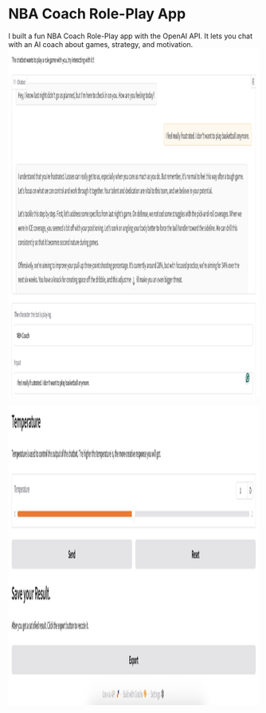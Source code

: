 # NBA Coach Role-Play App
I built a fun NBA Coach Role-Play app with the OpenAI API. It lets you chat with an AI coach about games, strategy, and motivation.
<img src="./Screenshot 1.png" alt="Image Description" width="800" height="700"/>

<img src="./Screenshot 2.png" alt="Image Description" width="800" height="600"/>
